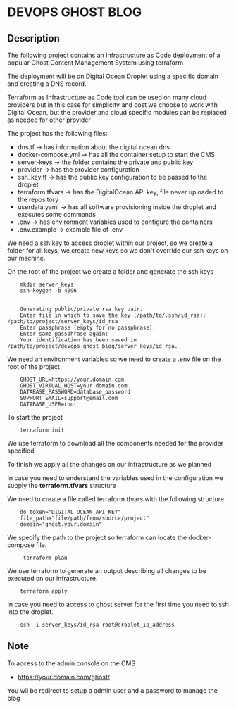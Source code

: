 # DEVOPS GHOST BLOG

## Description

The following project contains an Infrastructure as Code deployment
of a popular Ghost Content Management System using terraform

The deployment will be on Digital Ocean Droplet using a specific domain
and creating a DNS record.

Terraform as Infrastructure as Code tool can be used on many cloud providers
but in this case for simplicity and cost we choose to work with Digital Ocean,
but the provider and cloud specific modules can be replaced as needed for other provider

The project has the following files:

* dns.tf -> has information about the digital ocean dns
* docker-compose.yml -> has all the container setup to start the CMS
* server-keys -> the folder contains the private and public key
* provider -> has the provider configuration
* ssh_key.tf -> has the public key configuration to be passed to the droplet
* terraform.tfvars -> has the DigitalOcean API key, file never uploaded to the repository
* userdata.yaml -> has all software provisioning inside the droplet and executes some commands
* .env -> has environment variables used to configure the containers
* .env.example -> example file of .env

We need a ssh key to access droplet within our project, so we create a folder for all keys, we create new keys so we don't override our ssh keys on our machine.

On the root of the project we create a folder and generate the ssh keys


```
    mkdir server_keys
    ssh-keygen -b 4096
    
    
    Generating public/private rsa key pair.
    Enter file in which to save the key (/path/to/.ssh/id_rsa): /path/to/project/server_keys/id_rsa
    Enter passphrase (empty for no passphrase): 
    Enter same passphrase again: 
    Your identification has been saved in /path/to/project/devops_ghost_blog/server_keys/id_rsa.

```
We need an environment variables so we need to create a .env file on the root of the project

```
    GHOST_URL=https://your.domain.com
    GHOST_VIRTUAL_HOST=your.domain.com
    DATABASE_PASSWORD=database_password
    SUPPORT_EMAIL=support@email.com
    DATABASE_USER=root
```
To start the project

```
    terraform init
```

We use terraform to download all the components needed for the provider specified

To finish we apply all the changes on our infrastructure as we planned

In case you need to understand the variables used in the configuration we supply the **terraform.tfvars** structure

We need to create a file called terraform.tfvars with the following structure

```
    do_token="DIGITAL_OCEAN_API_KEY"
    file_path="file/path/from/source/project"
    domain="ghost.your.domain"
```

We specify the path to the project so terraform can locate the docker-compose file.

```
     terraform plan
```

We use terraform to generate an output describing all changes to be executed on our infrastructure.

```
    terraform apply
```

In case you need to access to ghost server for the first time you need to ssh into the droplet.

```
    ssh -i server_keys/id_rsa root@droplet_ip_address 

```

## Note

To access to the admin console on the CMS

* https://your.domain.com/ghost/

You wil be redirect to setup a admin user and a password to manage the blog

